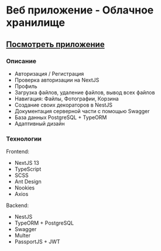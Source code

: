 # Веб приложение - Облачное хранилище

## [Посмотреть приложение](https://cloud.itleiman.ru)

### Описание

- Авторизация / Регистрация
- Проверка авторизации на NextJS
- Профиль
- Загрузка файлов, удаление файлов, вывод всех файлов
- Навигация: Файлы, Фотографии, Корзина
- Создание своих декораторов в NestJS
- Документация серверной части с помощью Swagger
- База данных PostgreSQL + TypeORM
- Адаптивный дизайн


### Технологии

Frontend:
- NextJS 13
- TypeScript
- SCSS
- Ant Design
- Nookies
- Axios

Backend:
- NestJS
- TypeORM + PostgreSQL
- Swagger
- Multer
- PassportJS + JWT